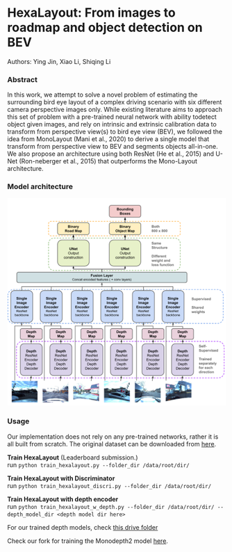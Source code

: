 # HexaLayout: From images to roadmap and object detection on BEV
Authors: Ying Jin, Xiao Li, Shiqing Li

### Abstract
In this work, we attempt to solve a novel problem of estimating the surrounding bird eye layout of a complex driving scenario with six different camera perspective images only. While existing literature aims to approach this set of problem with a pre-trained neural network with ability todetect object given images, and rely on intrinsic and extrinsic calibration data to transform from perspective view(s) to bird eye view (BEV), we followed the idea from MonoLayout (Mani et al., 2020) to derive a single model that transform from perspective view to BEV and segments objects all-in-one. We also propose an architecture using both ResNet (He et al., 2015) and U-Net (Ron-neberger et al., 2015) that outperforms the Mono-Layout architecture.

### Model architecture
<img src="model_architecture.png" width="600">

### Usage 
Our implementation does not rely on any pre-trained networks, rather it is all built from scratch. The original dataset can be downloaded from [here](https://drive.google.com/drive/folders/1wXQmPyoEGkHB8Jq2uZ2uSZa7TgLhw3Mb).

**Train HexaLayout** (Leaderboard submission.)<br>
run `python train_hexalayout.py --folder_dir /data/root/dir/`

**Train HexaLayout with Discriminator** <br>
run `python train_hexalayout_discri.py --folder_dir /data/root/dir/`

**Train HexaLayout with depth encoder** <br>
run `python train_hexalayout_w_depth.py --folder_dir /data/root/dir/ --depth_model_dir <depth model dir here>`

For our trained depth models, check [this drive folder](https://drive.google.com/drive/folders/1xdHYG5ti_S0rtzNTagoOryZWziu02MQY?usp=sharing)

Check our fork for training the Monodepth2 model [here](https://github.com/Heimine/monodepth2).

